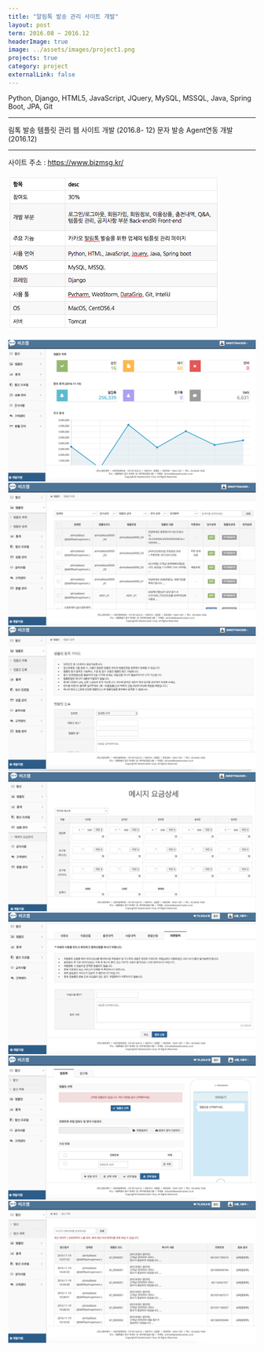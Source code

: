 ```yaml
---
title: "알림톡 발송 관리 사이트 개발"
layout: post
term: 2016.08 ~ 2016.12
headerImage: true
image: ../assets/images/project1.png
projects: true
category: project
externalLink: false
---
```


Python, Django, HTML5, JavaScript, JQuery, MySQL, MSSQL, Java, Spring Boot, JPA, Git

---

림톡 발송 템플릿 관리 웹 사이트 개발 (2016.8- 12)
문자 발송 Agent연동 개발(2016.12)

---

사이트 주소 : https://www.bizmsg.kr/
<br><br>
<img src="../assets/images/project1-0.png">
<br><br>
<img src="../assets/images/project1-1.png">
<img src="../assets/images/project1-2.png">
<img src="../assets/images/project1-3.png">
<img src="../assets/images/project1-4.png">
<img src="../assets/images/project1-5.png">
<img src="../assets/images/project1-6.png">
<img src="../assets/images/project1-7.png">
